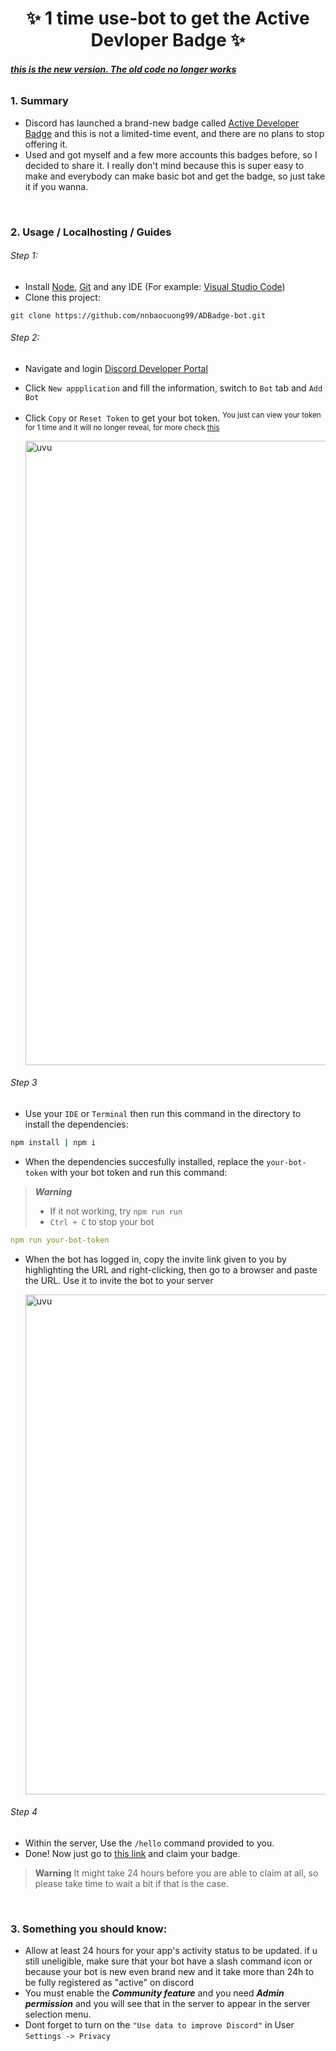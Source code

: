 <h1 align="center"> ✨ 1 time use-bot to get the Active Devloper Badge ✨ </h1>

###### <ins>**this is the new version. The old code no longer works**</ins>

### 1. Summary
- Discord has launched a brand-new badge called [Active Developer Badge](https://support-dev.discord.com/hc/en-us/articles/10113997751447-Active-Developer-Badge) and this is not a limited-time event, and there are no plans to stop offering it.
- Used and got myself and a few more accounts this badges before, so I decided to share it. I really don't mind because this is super easy to make and everybody can make basic bot and get the badge, so just take it if you wanna. 

<br>

### 2. Usage / Localhosting / Guides

###### Step 1:
- Install [Node](https://nodejs.org/en/), [Git](https://git-scm.com) and any IDE (For example: [Visual Studio Code](https://code.visualstudio.com/insiders/))
- Clone this project:
```shell
git clone https://github.com/nnbaocuong99/ADBadge-bot.git
```

###### Step 2: 
- Navigate and login [Discord Developer Portal](https://discord.com/developers/applications)

- Click `New appplication` and fill the information, switch to `Bot` tab and `Add Bot` 
<!--
   ![image](https://user-images.githubusercontent.com/100349044/236595136-16554cf7-fceb-47aa-b864-fde1711f88ef.png)
-->

- Click `Copy` or `Reset Token` to get your bot token. <sup>You just can view your token for 1 time and it will no longer reveal, for more check [this](https://support-dev.discord.com/hc/en-us/articles/6470840524311-Why-can-t-I-copy-my-bot-s-token-)</sup>

  <img src="https://github.com/nnbaocuong99/ADBadge-bot/assets/100349044/c6833774-fc2b-432c-87b0-69c23d1b2298)" alt="uvu" width="999">
 
###### Step 3
- Use your `IDE` or `Terminal` then run this command in the directory to install the dependencies:
```bash
npm install | npm i
```
- When the dependencies succesfully installed, replace the `your-bot-token` with your bot token and run this command:
> ***Warning*** 
> - If it not working, try `npm run run`
> - `Ctrl + C` to stop your bot
```yaml
npm run your-bot-token
```
- When the bot has logged in, copy the invite link given to you by highlighting the URL and right-clicking, then go to a browser and paste the URL. Use it to invite the bot to your server

  <img src="https://github.com/nnbaocuong99/ADBadge-bot/assets/100349044/ff05fb3b-78b9-4789-bb43-f063483c30cc" alt="uvu" width="800">

###### Step 4
- Within the server, Use the `/hello` command provided to you.
- Done! Now just go to [this link](https://discord.com/developers/active-developer) and claim your badge.

> **Warning** It might take 24 hours before you are able to claim at all, so please take time to wait a bit if that is the case.

<br>

### 3. Something you should know:
- Allow at least 24 hours for your app's activity status to be updated. if u still uneligible, make sure that your bot have a slash command icon or because your bot is new even brand new and it take more than 24h to be fully registered as "active" on discord 
- You must enable the ***Community feature*** and you need ***Admin permission*** and you will see that in the server to appear in the server selection menu.
- Dont forget to turn on the `"Use data to improve Discord"` in User `Settings -> Privacy`










<!--
   - Install [Node](https://nodejs.org/en/), [Git](https://git-scm.com) and any IDE (For example: [Visual Studio Code](https://code.visualstudio.com/insiders/))
   - Clone this project:
```
$ git clone https://github.com/nnbaocuong99/ADBadge-bot.git
```




- Use your `IDE` or `Terminal` and cd into the directory, then run this command to install the dependencies:
```
$ npm install | npm i
```
- When the dependencies succesfully installed, replace the `your-bot-token` with your real token and run this command:
> If it not working, try `npm run run`
```
$ npm run your-bot-token
```
- The bot will auto generate a link for you like the pic below, use it to invite your bot into your server
<div align="center">
    <img src="https://user-images.githubusercontent.com/100349044/226507467-f1012c20-1002-4411-92e7-e3215932f910.png" alt="uvu" width="800">
    <br>
    <br>
</div>
- Run the command `/henlo` of the bot and it will reply with `busted xD`. Done! Now `Ctrl C`


### 2. Something you should know:
- Allow at least 24 hours for your app's activity status to be updated. if u still uneligible, make sure that your bot have a slash command icon or because your bot is new even brand new and it take more than 24h to be fully registered as "active" on discord 
- You must enable the ***Community feature*** and you need ***Admin permission*** and you will see that in the server to appear in the server selection menu.
- Dont forget to turn on the `"Use data to improve Discord"` in User `Settings -> Privacy`


<!--

## ✨ others:

- package: https://www.npmjs.com/settings/nnbaocuong99/packages
- Dockerfile: [here](https://github.com/nnbaocuong99/ADBadge-bot/blob/main/Dockerfile)
-->
